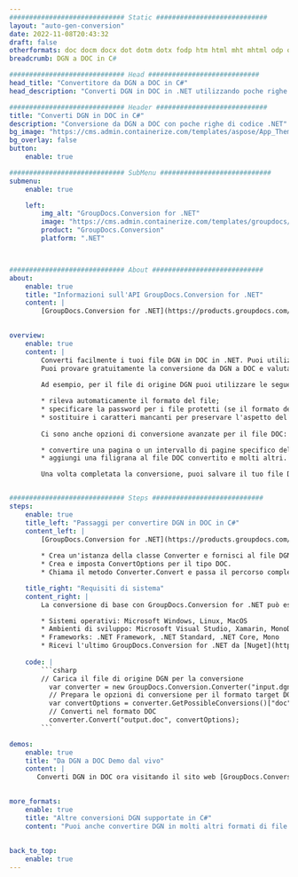 ```yaml
---
############################# Static ############################
layout: "auto-gen-conversion"
date: 2022-11-08T20:43:32
draft: false
otherformats: doc docm docx dot dotm dotx fodp htm html mht mhtml odp odt otp pot potm potx pps ppsm ppsx ppt pptm pptx rtf
breadcrumb: DGN a DOC in C#

############################# Head ############################
head_title: "Convertitore da DGN a DOC in C#"
head_description: "Converti DGN in DOC in .NET utilizzando poche righe di codice. Utilizza l'API di conversione dei documenti di GroupDocs per convertire oltre 160 formati di file."

############################# Header ############################
title: "Converti DGN in DOC in C#"
description: "Conversione da DGN a DOC con poche righe di codice .NET"
bg_image: "https://cms.admin.containerize.com/templates/aspose/App_Themes/V3/images/bg/header1.png"
bg_overlay: false
button:
    enable: true

############################# SubMenu ############################
submenu:
    enable: true

    left:
        img_alt: "GroupDocs.Conversion for .NET"
        image: "https://cms.admin.containerize.com/templates/groupdocs/images/product-logos/90x90-noborder/groupdocs-conversion-net.png"
        product: "GroupDocs.Conversion"
        platform: ".NET"



############################# About ############################
about:
    enable: true
    title: "Informazioni sull'API GroupDocs.Conversion for .NET"
    content: |
        [GroupDocs.Conversion for .NET](https://products.groupdocs.com/conversion/net/) può essere utilizzato per convertire Microsoft Word, Excel, PowerPoint, PDF, Visio e altri formati. GroupDocs.Conversion è un'API standalone adatta per sistemi interni e back-end in cui sono richieste prestazioni elevate. Non dipende da alcun software come Microsoft o Open Office.
    

overview:
    enable: true
    content: |
        Converti facilmente i tuoi file DGN in DOC in .NET. Puoi utilizzare solo un paio di righe di codice C# in qualsiasi piattaforma a tua scelta come: Windows, Linux, macOS.
        Puoi provare gratuitamente la conversione da DGN a DOC e valutare la qualità dei risultati della conversione. Insieme a semplici scenari di conversione di file, puoi provare opzioni più avanzate per caricare il file di origine DGN e per salvare il risultato di output DOC. 
        
        Ad esempio, per il file di origine DGN puoi utilizzare le seguenti opzioni di caricamento:

        * rileva automaticamente il formato del file;
        * specificare la password per i file protetti (se il formato del file lo supporta);
        * sostituire i caratteri mancanti per preservare l'aspetto del documento.
        
        Ci sono anche opzioni di conversione avanzate per il file DOC:

        * convertire una pagina o un intervallo di pagine specifico del documento;
        * aggiungi una filigrana al file DOC convertito e molti altri.

        Una volta completata la conversione, puoi salvare il tuo file DOC nel percorso del file locale o in qualsiasi archivio di terze parti come FTP, Amazon S3, Google Drive, Dropbox ecc. Nota: per convertire DGN in {{ TO}} non è necessario alcun software aggiuntivo installato, come MS Office, Open Office, Adobe Acrobat Reader ecc.


############################# Steps ############################
steps:
    enable: true
    title_left: "Passaggi per convertire DGN in DOC in C#"
    content_left: |
        [GroupDocs.Conversion for .NET](https://products.groupdocs.com/conversion/net/) consente agli sviluppatori di convertire facilmente un file DGN in DOC con poche righe di codice.
        
        * Crea un'istanza della classe Converter e fornisci al file DGN il percorso completo
        * Crea e imposta ConvertOptions per il tipo DOC.
        * Chiama il metodo Converter.Convert e passa il percorso completo e il formato (DOC) come parametro

    title_right: "Requisiti di sistema"
    content_right: |
        La conversione di base con GroupDocs.Conversion for .NET può essere eseguita in pochi semplici passaggi. Le nostre API sono supportate su tutte le principali piattaforme e sistemi operativi. Prima di eseguire il codice seguente, assicurati di avere i seguenti prerequisiti installati sul tuo sistema.

        * Sistemi operativi: Microsoft Windows, Linux, MacOS
        * Ambienti di sviluppo: Microsoft Visual Studio, Xamarin, MonoDevelop
        * Frameworks: .NET Framework, .NET Standard, .NET Core, Mono
        * Ricevi l'ultimo GroupDocs.Conversion for .NET da [Nuget](https://www.nuget.org/packages/groupdocs.conversion)
         
    code: |
        ```csharp    
        // Carica il file di origine DGN per la conversione
          var converter = new GroupDocs.Conversion.Converter("input.dgn");
          // Prepara le opzioni di conversione per il formato target DOC
          var convertOptions = converter.GetPossibleConversions()["doc"].ConvertOptions;
          // Converti nel formato DOC
          converter.Convert("output.doc", convertOptions);
        ```

demos:
    enable: true
    title: "Da DGN a DOC Demo dal vivo"
    content: |
       Converti DGN in DOC ora visitando il sito web [GroupDocs.Conversion App](https://products.groupdocs.app/conversion/family). La demo online presenta i seguenti vantaggi
          

more_formats:
    enable: true
    title: "Altre conversioni DGN supportate in C#"
    content: "Puoi anche convertire DGN in molti altri formati di file. Si prega di consultare l'elenco di seguito."
       
       
back_to_top:
    enable: true
---
```

